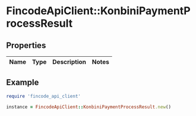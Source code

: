 # FincodeApiClient::KonbiniPaymentProcessResult

## Properties

| Name | Type | Description | Notes |
| ---- | ---- | ----------- | ----- |

## Example

```ruby
require 'fincode_api_client'

instance = FincodeApiClient::KonbiniPaymentProcessResult.new()
```

